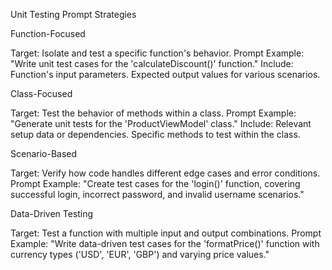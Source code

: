 Unit Testing Prompt Strategies

Function-Focused

Target: Isolate and test a specific function's behavior.
Prompt Example: "Write unit test cases for the 'calculateDiscount()' function."
Include:
Function's input parameters.
Expected output values for various scenarios.

 Class-Focused

Target: Test the behavior of methods within a class.
Prompt Example: "Generate unit tests for the 'ProductViewModel' class."
Include:
Relevant setup data or dependencies.
Specific methods to test within the class.

 Scenario-Based

Target: Verify how code handles different edge cases and error conditions.
Prompt Example: "Create test cases for the 'login()' function, covering successful login, incorrect password, and invalid username scenarios."

 Data-Driven Testing

Target: Test a function with multiple input and output combinations.
Prompt Example: "Write data-driven test cases for the 'formatPrice()' function with currency types ('USD', 'EUR', 'GBP') and varying price values."

